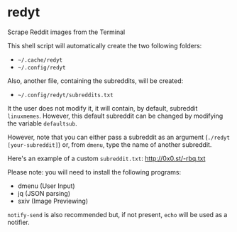 # redyt
Scrape Reddit images from the Terminal

This shell script will automatically create the two following folders:
  - `~/.cache/redyt`
  - `~/.config/redyt`

Also, another file, containing the subreddits, will be created:
    
  - `~/.config/redyt/subreddits.txt`

It the user does not modify it, it will contain, by default, subreddit `linuxmemes`.
However, this default subreddit can be changed by modifying the variable `defaultsub`.

However, note that you can either pass a subreddit as an argument (`./redyt [your-subreddit]`) 
or, from `dmenu`, type the name of another subreddit.

Here's an example of a custom `subreddit.txt`: http://0x0.st/-rbq.txt

Please note: you will need to install the following programs:
  - dmenu (User Input)
  - jq (JSON parsing)
  - sxiv (Image Previewing)

`notify-send` is also recommended but, if not present, `echo` will be used as a notifier.
